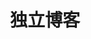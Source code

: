 ﻿---
title: "独立博客"
description: "我手写我心"
slug: "独立博客"
image: "neonbrand-Ak5c5VTch5E-unsplash.jpg"
---
